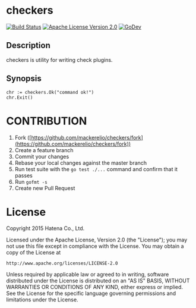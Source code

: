 checkers
=======

 [![Build Status](https://github.com/mackerelio/checkers/workflows/Build/badge.svg?branch=master)][actions]
[![Apache License Version 2.0](https://img.shields.io/badge/license-APACHE2-blue.svg)][license]
[![GoDev](https://pkg.go.dev/badge/github.com/mackerelio/checkers)][godev]

[actions]: https://github.com/mackerelio/checkers/actions?workflow=Build
[license]: https://github.com/mackerelio/checkers/blob/master/LICENSE
[godev]: https://pkg.go.dev/github.com/mackerelio/checkers

## Description

checkers is utility for writing check plugins.

## Synopsis

    chr := checkers.Ok("command ok!")
    chr.Exit()

# CONTRIBUTION

1. Fork ([https://github.com/mackerelio/checkers/fork](https://github.com/mackerelio/checkers/fork))
2. Create a feature branch
3. Commit your changes
4. Rebase your local changes against the master branch
5. Run test suite with the `go test ./...` command and confirm that it passes
6. Run `gofmt -s`
7. Create new Pull Request

# License

Copyright 2015 Hatena Co., Ltd.

Licensed under the Apache License, Version 2.0 (the "License"); you may not use this file except in compliance with the License. You may obtain a copy of the License at

    http://www.apache.org/licenses/LICENSE-2.0

Unless required by applicable law or agreed to in writing, software distributed under the License is distributed on an "AS IS" BASIS, WITHOUT WARRANTIES OR CONDITIONS OF ANY KIND, either express or implied. See the License for the specific language governing permissions and limitations under the License.
